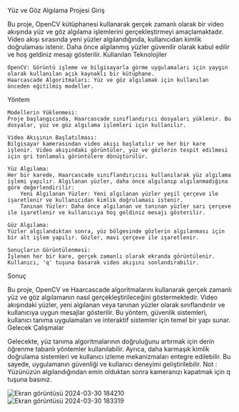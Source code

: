 Yüz ve Göz Algılama Projesi
Giriş

Bu proje, OpenCV kütüphanesi kullanarak gerçek zamanlı olarak bir video akışında yüz ve göz algılama işlemlerini gerçekleştirmeyi amaçlamaktadır. Video akışı sırasında yeni yüzler algılandığında, kullanıcıdan kimlik doğrulaması istenir. Daha önce algılanmış yüzler güvenilir olarak kabul edilir ve hoş geldiniz mesajı gösterilir.
Kullanılan Teknolojiler

    OpenCV: Görüntü işleme ve bilgisayarla görme uygulamaları için yaygın olarak kullanılan açık kaynaklı bir kütüphane.
    Haarcascade Algoritmaları: Yüz ve göz algılamak için kullanılan önceden eğitilmiş modeller.
    

Yöntem

    Modellerin Yüklenmesi:
    Proje başlangıcında, Haarcascade sınıflandırıcı dosyaları yüklenir. Bu dosyalar, yüz ve göz algılama işlemleri için kullanılır.

    Video Akışının Başlatılması:
    Bilgisayar kamerasından video akışı başlatılır ve her bir kare işlenir. Video akışındaki görüntüler, yüz ve gözlerin tespit edilmesi için gri tonlamalı görüntülere dönüştürülür.

    Yüz Algılama:
    Her bir karede, Haarcascade sınıflandırıcısı kullanılarak yüz algılama işlemi yapılır. Algılanan yüzler, daha önce algılanıp algılanmadığına göre değerlendirilir:
        Yeni Algılanan Yüzler: Yeni algılanan yüzler yeşil çerçeve ile işaretlenir ve kullanıcıdan kimlik doğrulaması istenir.
        Tanınan Yüzler: Daha önce algılanan ve tanınan yüzler sarı çerçeve ile işaretlenir ve kullanıcıya hoş geldiniz mesajı gösterilir.

    Göz Algılama:
    Yüzler algılandıktan sonra, yüz bölgesinde gözlerin algılanması için bir alt işlem yapılır. Gözler, mavi çerçeve ile işaretlenir.

    Sonuçların Görüntülenmesi:
    İşlenen her bir kare, gerçek zamanlı olarak ekranda görüntülenir. Kullanıcı, 'q' tuşuna basarak video akışını sonlandırabilir.

Sonuç

Bu proje, OpenCV ve Haarcascade algoritmalarını kullanarak gerçek zamanlı yüz ve göz algılamanın nasıl gerçekleştirileceğini göstermektedir. Video akışındaki yüzler, yeni algılanan veya tanınan yüzler olarak sınıflandırılır ve kullanıcıya uygun mesajlar gösterilir. Bu yöntem, güvenlik sistemleri, kullanıcı tanıma uygulamaları ve interaktif sistemler için temel bir yapı sunar.
Gelecek Çalışmalar

Gelecekte, yüz tanıma algoritmalarının doğruluğunu artırmak için derin öğrenme tabanlı yöntemler kullanılabilir. Ayrıca, daha karmaşık kimlik doğrulama sistemleri ve kullanıcı izleme mekanizmaları entegre edilebilir. Bu sayede, uygulamanın güvenliği ve kullanıcı deneyimi geliştirilebilir.
Not : Yüzünüzün algılandığından emin olduktan sonra kameranızı kapatmak için q tuşuna basınız.

![Ekran görüntüsü 2024-03-30 184210](https://github.com/arazumut/webSiteFace-id/assets/150933483/ab7f3a41-0bf7-41ac-8fd3-961837f40d03)
![Ekran görüntüsü 2024-03-30 183319](https://github.com/arazumut/webSiteFace-id/assets/150933483/e94440a2-ee43-4d20-8cf3-a75341e65912)
